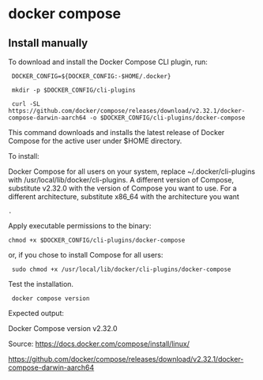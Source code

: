 # docker compose

## Install manually

To download and install the Docker Compose CLI plugin, run:

```
 DOCKER_CONFIG=${DOCKER_CONFIG:-$HOME/.docker}

 mkdir -p $DOCKER_CONFIG/cli-plugins

 curl -SL https://github.com/docker/compose/releases/download/v2.32.1/docker-compose-darwin-aarch64 -o $DOCKER_CONFIG/cli-plugins/docker-compose
```
This command downloads and installs the latest release of Docker Compose for the active user under $HOME directory.

To install:

Docker Compose for all users on your system, replace ~/.docker/cli-plugins with /usr/local/lib/docker/cli-plugins.
A different version of Compose, substitute v2.32.0 with the version of Compose you want to use.
    For a different architecture, substitute x86_64 with the architecture you want

    .

Apply executable permissions to the binary:

```
chmod +x $DOCKER_CONFIG/cli-plugins/docker-compose
```

or, if you chose to install Compose for all users:

```
 sudo chmod +x /usr/local/lib/docker/cli-plugins/docker-compose
```
Test the installation.

```
 docker compose version
```

Expected output:

Docker Compose version v2.32.0

Source: https://docs.docker.com/compose/install/linux/

https://github.com/docker/compose/releases/download/v2.32.1/docker-compose-darwin-aarch64